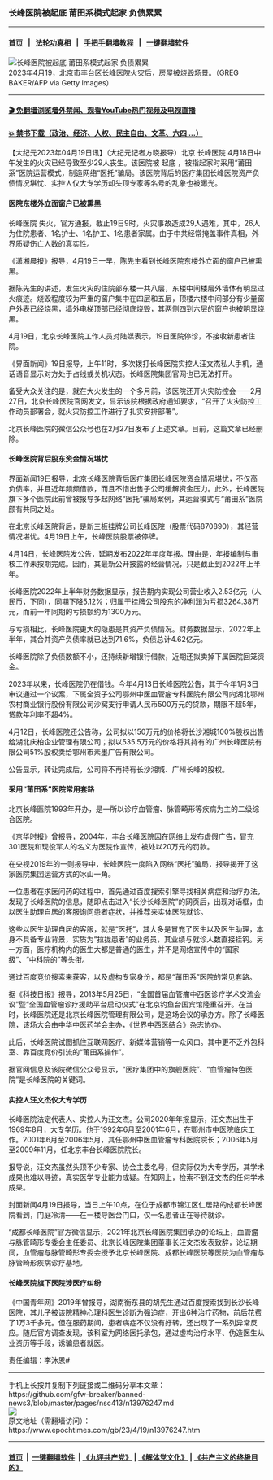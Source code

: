 ### 长峰医院被起底 莆田系模式起家 负债累累
------------------------

#### [首页](https://github.com/gfw-breaker/banned-news3/blob/master/README.md) &nbsp;&nbsp;|&nbsp;&nbsp; [法轮功真相](https://github.com/begood0513/basic/blob/master/README.md)  &nbsp;&nbsp;|&nbsp;&nbsp; [手把手翻墙教程](https://github.com/gfw-breaker/guides/wiki)  &nbsp;&nbsp;|&nbsp;&nbsp; [一键翻墙软件](https://github.com/gfw-breaker/nogfw/blob/master/README.md)  



<div><img alt="长峰医院被起底 莆田系模式起家 负债累累" class="attachment-djy_600_400 size-djy_600_400 wp-post-image" src="https://i.epochtimes.com/assets/uploads/2023/04/id13976351-GettyImages-1251972042-600x400-1.jpg"/>
<div class="caption">
 2023年4月19，北京市丰台区长峰医院火灾后，房屋被烧毁场景。（GREG BAKER/AFP via Getty Images）
</div></div><hr/>

#### [ 🎬  免翻墙浏览墙外禁闻、观看YouTube热门视频及电视直播](https://github.com/gfw-breaker/HelloWorld)

#### [ 💥  禁书下载（政治、经济、人权、民主自由、文革、六四 ...）](https://github.com/gfw-breaker/books/blob/master/README.md)

<div><p>
 【大纪元2023年04月19日讯】（大纪元记者方晓报导）北京
 <ok href="https://www.epochtimes.com/gb/tag/%E9%95%BF%E5%B3%B0%E5%8C%BB%E9%99%A2.html">
  长峰医院
 </ok>
 4月18日中午发生的火灾已经导致至少29人丧生。该医院被
 <ok href="https://www.epochtimes.com/gb/tag/%E8%B5%B7%E5%BA%95.html">
  起底
 </ok>
 ，被指起家时采用“莆田系”医院运营模式，制造网络“医托”骗局。该医院背后的医疗集团长峰医院资产负债情况堪忧、实控人仅大专学历却头顶专家等名号的乱象也被曝光。
</p>
<h4>
 医院东楼外立面窗户已被熏黑
</h4>
<p>
 <ok href="https://www.epochtimes.com/gb/tag/%E9%95%BF%E5%B3%B0%E5%8C%BB%E9%99%A2.html">
  长峰医院
 </ok>
 失火，官方通报，截止19日9时，火灾事故造成29人遇难，其中，26人为住院患者、1名护士、1名护工、1名患者家属。由于中共经常掩盖事件真相，外界质疑伤亡人数的真实性。
</p>
<p>
 《潇湘晨报》报导，4月19日一早，陈先生看到长峰医院东楼外立面的窗户已被熏黑。
</p>
<p>
 据陈先生的讲述，发生火灾的住院部东楼一共八层，东楼中间楼层外墙体有明显过火痕迹。烧毁程度较为严重的窗户集中在四层和五层，顶楼六楼中间部分有少量窗户外表已经烧黑，墙外电梯顶部已经彻底烧毁，其两侧四到六层的窗户也被明显烧黑。
</p>
<p>
 4月19日，北京长峰医院工作人员对陆媒表示，19日医院停诊，不接收新患者住院。
</p>
<p>
 《界面新闻》19日报导，上午11时，多次拨打长峰医院实控人汪文杰私人手机，通话语音显示对方处于占线或关机状态。长峰医院集团官网也已无法打开。
</p>
<p>
 备受大众关注的是，就在大火发生的一个多月前，该医院还开火灾防控会——2月27日，北京长峰医院官网发文，显示该院根据政府通知要求，“召开了火灾防控工作动员部署会，就火灾防控工作进行了扎实安排部署”。
</p>
<p>
 北京长峰医院的微信公众号也在2月27日发布了上述文章。目前，这篇文章已经删除。
</p>
<h4>
 长峰医院背后股东资金情况堪忧
</h4>
<p>
 界面新闻19日报导，北京长峰医院背后医疗集团长峰医院资金情况堪忧，不仅高负债率，并且近年频频借款，而且不惜出售子公司缓解资金压力。此外，长峰医院旗下多个医院此前曾被报导多起网络“医托”骗局案例，其运营模式与“莆田系”医院颇有共同之处。
</p>
<p>
 在北京长峰医院背后，是新三板挂牌公司长峰医院（股票代码870890），其经营情况堪忧。4月19日上午，长峰医院股票被停牌。
</p>
<p>
 4月14日，长峰医院发公告，延期发布2022年年度年报。理由是，年报编制与审核工作未按期完成。因而，其最新公开披露的经营情况，只是截止到2022年上半年。
</p>
<p>
 长峰医院2022年上半年财务数据显示，报告期内实现公司营业收入2.53亿元（人民币，下同），同期下降5.12%；归属于挂牌公司股东的净利润为亏损3264.38万元，而前一年同期的亏损额约为1300万元。
</p>
<p>
 与亏损相比，长峰医院更大的隐患是其资产负债情况。财务数据显示，2022年上半年，其合并资产负债率就已达到71.6%，负债总计4.62亿元。
</p>
<p>
 长峰医院除了负债数额不小，还持续新增银行借款，近期还拟卖掉下属医院回笼资金。
</p>
<p>
 2023年以来，长峰医院仍在借钱。今年4月13日长峰医院公告，其于今年1月3日审议通过一个议案，下属全资子公司鄂州中医血管瘤专科医院有限公司向湖北鄂州农村商业银行股份有限公司沙窝支行申请人民币500万元的贷款，期限不超5年，贷款年利率不超4%。
</p>
<p>
 4月12日，长峰医院还公告称，公司拟以150万元的价格将长沙湘城100%股权出售给湖北庆柏企业管理有限公司；拟以535.5万元的价格将其持有的广州长峰医院有限公司51%股权卖给鄂州市素墨广告有限公司。
</p>
<p>
 公告显示，转让完成后，公司将不再持有长沙湘城、广州长峰的股权。
</p>
<h4>
 采用“莆田系”医院常用套路
</h4>
<p>
 北京长峰医院1993年开办，是一所以诊疗血管瘤、脉管畸形等疾病为主的二级综合医院。
</p>
<p>
 《京华时报》曾报导，2004年，丰台长峰医院因在网络上发布虚假广告，冒充301医院和现役军人的名义为医院作宣传，被处以20万元的罚款。
</p>
<p>
 在央视2019年的一则报导中，长峰医院一度陷入网络“医托”骗局，报导揭开了这家医院集团运营方式的冰山一角。
</p>
<p>
 一位患者在求医问药的过程中，首先通过百度搜索引擎寻找相关病症和治疗办法，发现了长峰医院的信息，随即点击进入“长沙长峰医院”的网页后，出现对话框，由以医生助理自居的客服询问患者症状，并推荐来实体医院就诊。
</p>
<p>
 这些以医生助理自居的客服，就是“医托”，其大多是冒充了医生以及医生助理，本身不具备专业背景，实质为“拉拢患者”的业务员，其业绩与就诊人数直接挂钩。另一方面，医疗机构内的医生大都是普通的医生，并不是网络宣传中的“国家级”、“中科院的”等头衔。
</p>
<p>
 通过百度竞价搜索来获客，以及虚构专家身份，都是“莆田系”医院的常见套路。
</p>
<p>
 据《科技日报》报导，2013年5月25日，“全国首届血管瘤中西医诊疗学术交流会议”暨“全国血管瘤诊疗援助平台启动仪式”在北京钓鱼台国宾馆隆重召开。在当时，长峰医院还是北京长峰医院管理有限公司，是这场会议的承办方。除了长峰医院，该场大会由中华中医药学会主办，《世界中西医结合》杂志协办。
</p>
<p>
 此后，长峰医院试图抓住互联网医疗、新媒体营销等一众风口。其中更不乏外包科室、靠百度竞价引流的“莆田系操作”。
</p>
<p>
 据官网信息及该院微信公众号显示，“医疗集团中的旗舰医院”、“血管瘤特色医院”是长峰医院的关键词。
</p>
<h4>
 实控人汪文杰仅大专学历
</h4>
<p>
 长峰医院法定代表人、实控人为汪文杰。公司2020年年报显示，汪文杰出生于1969年8月，大专学历。他于1992年6月至2001年6月，在鄂州市中医院临床工作。2001年6月至2006年5月，其任鄂州中医血管瘤专科医院院长；2006年5月至2009年11月，任北京丰台长峰医院院长。
</p>
<p>
 报导说，汪文杰虽然头顶不少专家、协会主委名号，但实际仅为大专学历，其学术成果也难以寻迹，真实医学专业能力成疑。在知网上，检索不到汪文杰的任何学术成果。
</p>
<p>
 封面新闻4月19日报导，当日上午10点，在位于成都市锦江区仁居路的成都长峰医院看到，门庭冷清——在一楼导医台门口，仅一名患者正在等待就诊。
</p>
<p>
 “成都长峰医院”官方微信显示，2021年北京长峰医院集团承办的论坛上，血管瘤与脉管畸形专委会主任委员、北京长峰医院集团董事长汪文杰发表致辞，论坛期间，血管瘤与脉管畸形专委会授予北京长峰医院、成都长峰医院等医院为血管瘤与脉管畸形疾病诊疗基地。
</p>
<h4>
 长峰医院旗下医院涉医疗纠纷
</h4>
<p>
 《中国青年网》2019年曾报导，湖南衡东县的胡先生通过百度搜索找到长沙长峰医院，其儿子被该院精神心理科医生诊断为强迫症，开出6种治疗药物，前后花费了1万3千多元。但在服药期间，患者病症不仅没有好转，还出现了一系列异常反应。随后官方调查发现，该科室为网络医托承包，通过虚构治疗水平、伪造医生从业资历等手段，诱骗患者就医。
</p>
<p>
 责任编辑：李沐恩#
</p>
</div>
<hr/>
手机上长按并复制下列链接或二维码分享本文章：<br/>
https://github.com/gfw-breaker/banned-news3/blob/master/pages/nsc413/n13976247.md <br/>
<a href='https://github.com/gfw-breaker/banned-news3/blob/master/pages/nsc413/n13976247.md'><img src='https://github.com/gfw-breaker/banned-news3/blob/master/pages/nsc413/n13976247.md.png'/></a> <br/>
原文地址（需翻墙访问）：https://www.epochtimes.com/gb/23/4/19/n13976247.htm


------------------------
#### [首页](https://github.com/gfw-breaker/banned-news3/blob/master/README.md) &nbsp;|&nbsp; [一键翻墙软件](https://github.com/gfw-breaker/nogfw/blob/master/README.md) &nbsp;| [《九评共产党》](https://github.com/gfw-breaker/9ping.md/blob/master/README.md#九评之一评共产党是什么) | [《解体党文化》](https://github.com/gfw-breaker/jtdwh.md/blob/master/README.md) | [《共产主义的终极目的》](https://github.com/gfw-breaker/gczydzjmd.md/blob/master/README.md)


<img src='http://gfw-breaker.win/banned-news3/pages/nsc413/n13976247.md' width='0px' height='0px'/>